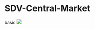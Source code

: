 # SDV-Central-Market

basic
<img src="https://cdn.discordapp.com/attachments/620789873997119509/897150130250203166/chart.png" border="0">

